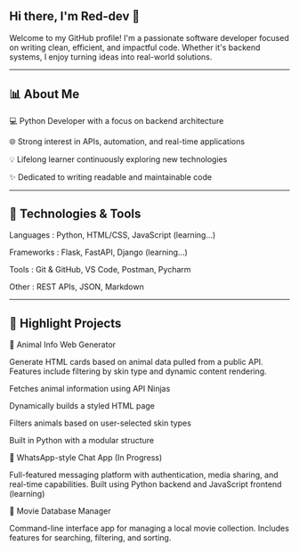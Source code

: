 ## Hi there, I'm Red-dev 👋
Welcome to my GitHub profile! I'm a passionate software developer focused on writing clean,
efficient, and impactful code. Whether it's backend systems, I enjoy turning ideas into real-world solutions.
<hr>

## 📊 About Me

💻 Python Developer with a focus on backend architecture 

🌐 Strong interest in APIs, automation, and real-time applications

💡 Lifelong learner continuously exploring new technologies

✨ Dedicated to writing readable and maintainable code
<hr>

## 🔧 Technologies & Tools

Languages   : Python, HTML/CSS, JavaScript (learning...)

Frameworks  : Flask, FastAPI, Django (learning...)

Tools       : Git & GitHub, VS Code, Postman, Pycharm

Other       : REST APIs, JSON, Markdown
<hr>

## 🚀 Highlight Projects

🦝 Animal Info Web Generator

Generate HTML cards based on animal data pulled from a public API. Features include filtering by skin type and dynamic content rendering.

Fetches animal information using API Ninjas

Dynamically builds a styled HTML page

Filters animals based on user-selected skin types

Built in Python with a modular structure

💬 WhatsApp-style Chat App (In Progress)

Full-featured messaging platform with authentication, media sharing, and real-time capabilities. Built using Python backend and JavaScript frontend (learning)

🎥 Movie Database Manager

Command-line interface app for managing a local movie collection. Includes features for searching, filtering, and sorting.
<!---
Redaprojects/Redaprojects is a ✨ special ✨ repository because its `README.md` (this file) appears on your GitHub profile.
You can click the Preview link to take a look at your changes.
--->
